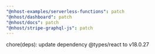 ```yaml
---
"@nhost-examples/serverless-functions": patch
"@nhost/dashboard": patch
"@nhost/docs": patch
"@nhost/stripe-graphql-js": patch
---
```


chore(deps): update dependency @types/react to v18.0.27
